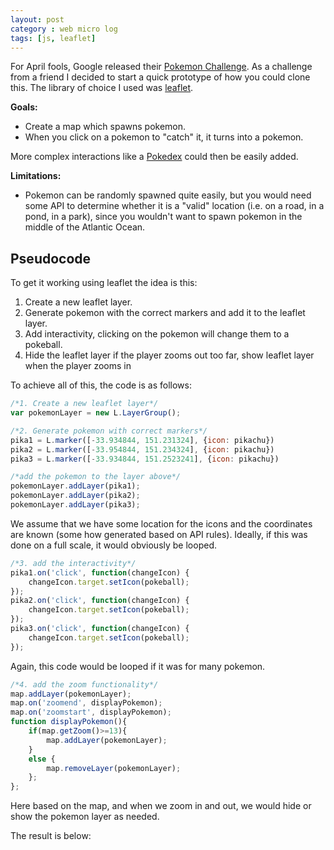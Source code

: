 ```yaml
---
layout: post
category : web micro log
tags: [js, leaflet]
---
```


For April fools, Google released their [Pokemon Challenge](https://www.youtube.com/watch?v=4YMD6xELI_k).
As a challenge from a friend I decided to start a quick prototype of how you could clone this. The
library of choice I used was [leaflet](http://leafletjs.com/).

**Goals:**  

*  Create a map which spawns pokemon.
*  When you click on a pokemon to "catch" it, it turns into a pokemon.

More complex interactions like a [Pokedex](http://bulbapedia.bulbagarden.net/wiki/Pok%C3%A9dex) could then
be easily added. 

**Limitations:**

*  Pokemon can be randomly spawned quite easily, but you would need some API to determine whether it is a
   "valid" location (i.e. on a road, in a pond, in a park), since you wouldn't want to spawn pokemon
   in the middle of the Atlantic Ocean.

## Pseudocode

To get it working using leaflet the idea is this:

1.  Create a new leaflet layer.  
2.  Generate pokemon with the correct markers and add it to the leaflet layer.  
3.  Add interactivity, clicking on the pokemon will change them to a pokeball.
4.  Hide the leaflet layer if the player zooms out too far, show leaflet layer when the player zooms in

To achieve all of this, the code is as follows:

```javascript
/*1. Create a new leaflet layer*/
var pokemonLayer = new L.LayerGroup();
```

```javascript
/*2. Generate pokemon with correct markers*/
pika1 = L.marker([-33.934844, 151.231324], {icon: pikachu})
pika2 = L.marker([-33.954844, 151.234324], {icon: pikachu})
pika3 = L.marker([-33.934844, 151.2523241], {icon: pikachu})

/*add the pokemon to the layer above*/
pokemonLayer.addLayer(pika1);
pokemonLayer.addLayer(pika2);
pokemonLayer.addLayer(pika3);
```

We assume that we have some location for the icons and the coordinates are known (some how generated based
on API rules). Ideally, if this was done on a full scale, it would obviously be looped.


```javascript
/*3. add the interactivity*/
pika1.on('click', function(changeIcon) {
    changeIcon.target.setIcon(pokeball);
});
pika2.on('click', function(changeIcon) {
    changeIcon.target.setIcon(pokeball);
});
pika3.on('click', function(changeIcon) {
    changeIcon.target.setIcon(pokeball);
});
```

Again, this code would be looped if it was for many pokemon.

```javascript
/*4. add the zoom functionality*/
map.addLayer(pokemonLayer);
map.on('zoomend', displayPokemon);
map.on('zoomstart', displayPokemon);
function displayPokemon(){
    if(map.getZoom()>=13){
        map.addLayer(pokemonLayer);
    }
    else {
        map.removeLayer(pokemonLayer);
    };
};
```

Here based on the map, and when we zoom in and out, we would hide or show the pokemon layer as needed.

The result is below:

<div id="map" style="width: 600px; height: 400px"></div>
<script src="http://cdn.leafletjs.com/leaflet/v0.7.7/leaflet.js"></script>
<script>
    /*add css file...*/
    var link = document.createElement('link')
    link.setAttribute('rel', 'stylesheet')
    link.setAttribute('type', 'text/css')
    link.setAttribute('href', 'http://leafletjs.com/dist/leaflet.css')
    document.getElementsByTagName('head')[0].appendChild(link)

    var map = L.map('map').setView([-33.934844, 151.232324], 13);

    L.tileLayer('http://{s}.tile.osm.org/{z}/{x}/{y}.png', {
        attribution: '&copy; <a href="http://osm.org/copyright">OpenStreetMap</a> contributors'
    }).addTo(map);

    var LeafIcon = L.Icon.extend({
        options: {
            iconSize:     [55, 55],
        }
    });

    var pokemonLayer = new L.LayerGroup();
    
    var pikachu = new LeafIcon({iconUrl: 'https://raw2.github.com/charliec443/charliec443.github.io/master/img/pokemon/pikachu.png'}),
        pokeball = new LeafIcon({iconUrl: 'https://raw2.github.com/charliec443/charliec443.github.io/master/img/pokemon/pokeball.gif'});
        //var redIcon = new LeafIcon({iconUrl: '../docs/images/leaf-red.png'}),
        //orangeIcon = new LeafIcon({iconUrl: '../docs/images/leaf-orange.png'});

        
    // should move all these to an array...but hard coding
    
    pika1 = L.marker([-33.934844, 151.231324], {icon: pikachu})
    pika2 = L.marker([-33.954844, 151.234324], {icon: pikachu})
    pika3 = L.marker([-33.934844, 151.2523241], {icon: pikachu})
    

    pokemonLayer.addLayer(pika1);
    pokemonLayer.addLayer(pika2);
    pokemonLayer.addLayer(pika3);

    pika1.on('click', function(changeIcon) {
        changeIcon.target.setIcon(pokeball);
    });
    pika2.on('click', function(changeIcon) {
        changeIcon.target.setIcon(pokeball);
    });
    pika3.on('click', function(changeIcon) {
        changeIcon.target.setIcon(pokeball);
    });
    
    var clickedMarker;

    map.addLayer(pokemonLayer);
    map.on('zoomend', displayPokemon);
    map.on('zoomstart', displayPokemon);
    function displayPokemon(){
        if(map.getZoom()>=13){
            map.addLayer(pokemonLayer);
        }
        else {
            map.removeLayer(pokemonLayer);
        };
    };
    
    // now you just have to have a database to record what you clicked and display a pokedex on the right...
</script>


